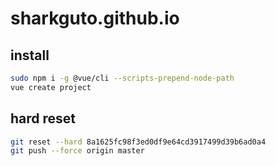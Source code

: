 # sharkguto.github.io

## install

```bash
sudo npm i -g @vue/cli --scripts-prepend-node-path
vue create project
```

## hard reset

```bash
git reset --hard 8a1625fc98f3ed0df9e64cd3917499d39b6ad0a4
git push --force origin master
```
